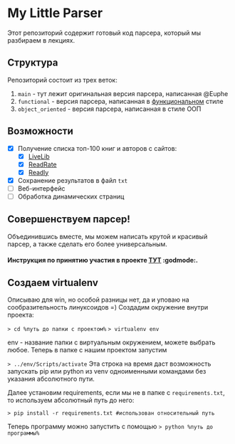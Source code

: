 # My Little Parser

Этот репозиторий содержит готовый код парсера, который мы разбираем в лекциях.

## Структура
Репозиторий состоит из трех веток:

1. `main` - тут лежит оригинальная версия парсера, написанная @Euphe
2. `functional` - версия парсера, написанная в [функциональном](https://ru.wikipedia.org/wiki/%D0%A4%D1%83%D0%BD%D0%BA%D1%86%D0%B8%D0%BE%D0%BD%D0%B0%D0%BB%D1%8C%D0%BD%D0%BE%D0%B5_%D0%BF%D1%80%D0%BE%D0%B3%D1%80%D0%B0%D0%BC%D0%BC%D0%B8%D1%80%D0%BE%D0%B2%D0%B0%D0%BD%D0%B8%D0%B5) стиле
3. `object_oriented` - версия парсера, написанная в стиле ООП

## Возможности

- [X] Получение списка топ-100 книг и авторов с сайтов:
  - [X] [LiveLib](http://www.livelib.ru/books/top)
  - [X] [ReadRate](http://readrate.com/rus/ratings/top100)
  - [X] [Readly](http://readly.ru/books/top)
- [X] Сохранение результатов в файл `txt`
- [ ] Веб-интерфейс
- [ ] Обработка динамических страниц

## Совершенствуем парсер!

Объединившись вместе, мы можем написать крутой и красивый парсер, а также сделать его более универсальным.  
#### **Инструкция по принятию участия в проекте [ТУТ](.github/CONTRIBUTING.md)** :godmode:.

## Создаем virtualenv

Описываю для win, но особой разницы нет, да и уповаю на сообразительность линуксоидов =)
Создадим окружение внутри проекта:

`> cd %путь до папки с проектом%`
`> virtualenv env`

env - название папки с виртуальным окружением, можете выбрать любое.
Теперь в папке с нашим проектом запустим

`> ../env/Scripts/activate`
Эта строка на время даст возможность запускать pip или python из venv одноименными командами без указания абсолютного пути.

Далее установим requirements, если мы не в папке с `requirements.txt`, то используем абсолютный путь до него:

`> pip install -r requirements.txt #использован относительный путь` 

Теперь программу можно запустить с помощью `> python %путь до программы%`




